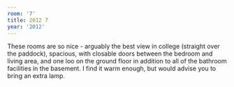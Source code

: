 ```yaml
---
room: '7'
title: 2012 7
year: '2012'
---
```


These rooms are so nice - arguably the best view in college (straight over the paddock), spacious, with closable doors between the bedroom and living area, and one loo on the ground floor in addition to all of the bathroom facilities in the basement. I find it warm enough, but would advise you to bring an extra lamp.